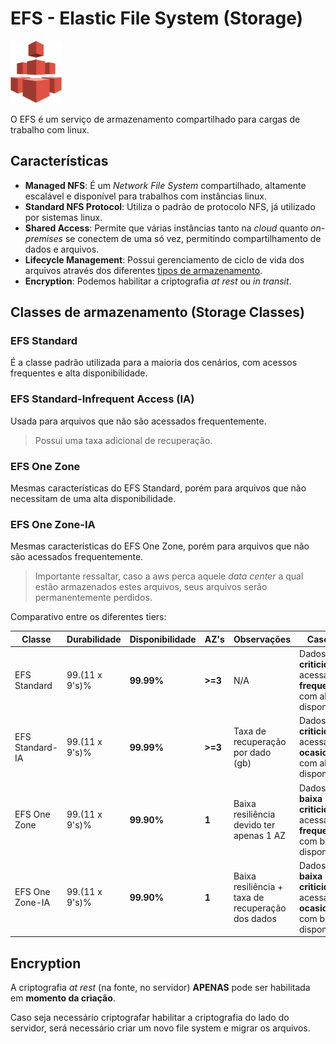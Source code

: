 # EFS - Elastic File System (Storage)

<img height=100px; alt="s3" src="../../../../images/efs.png" />

O EFS é um serviço de armazenamento compartilhado para cargas de trabalho com linux.

## Características

- **Managed NFS**: É um *Network File System* compartilhado, altamente escalável e disponível para trabalhos com instâncias linux.
- **Standard NFS Protocol**: Utiliza o padrão de protocolo NFS, já utilizado por sistemas linux.
- **Shared Access**: Permite que várias instâncias tanto na *cloud* quanto *on-premises* se conectem de uma só vez, permitindo compartilhamento de dados e arquivos.
- **Lifecycle Management**: Possui gerenciamento de ciclo de vida dos arquivos através dos diferentes [tipos de armazenamento](#classes-de-armazenamento-storage-classes).
- **Encryption**: Podemos habilitar a criptografia *at rest* ou *in transit*.

## Classes de armazenamento (Storage Classes)

### EFS Standard

É a classe padrão utilizada para a maioria dos cenários, com acessos frequentes e alta disponibilidade.

### EFS Standard-Infrequent Access (IA)

Usada para arquivos que não são acessados frequentemente.

> Possui uma taxa adicional de recuperação.

### EFS One Zone

Mesmas características do EFS Standard, porém para arquivos que não necessitam de uma alta disponibilidade.

### EFS One Zone-IA

Mesmas características do EFS One Zone, porém para arquivos que não são acessados frequentemente.

> Importante ressaltar, caso a aws perca aquele *data center* a qual estão armazenados estes arquivos, seus arquivos serão permanentemente perdidos.

Comparativo entre os diferentes tiers:

| Classe           | Durabilidade   | Disponibilidade     | AZ's     | Observações                                       | Caso de uso                                                                            |
| ---------------- | -------------- | ------------------- | -------- | ------------------------------------------------- | -------------------------------------------------------------------------------------- |
| EFS Standard     | 99.(11 x 9's)% | **99.99%**          | **>=3**  | N/A                                               | Dados com **alta criticidade** acessados **frequentemente** com alta disponibilidade   | 
| EFS Standard-IA  | 99.(11 x 9's)% | **99.99%**          | **>=3**  | Taxa de recuperação por dado (gb)                 | Dados com **alta criticidade** acessados **ocasionalmente** com alta disponibilidade   |
| EFS One Zone     | 99.(11 x 9's)% | **99.90%**          | **1**    | Baixa resiliência devido ter apenas 1 AZ          | Dados com **baixa criticidade** acessados **frequentemente** com baixa disponibilidade |
| EFS One Zone-IA  | 99.(11 x 9's)% | **99.90%**          | **1**    | Baixa resiliência + taxa de recuperação dos dados | Dados com **baixa criticidade** acessados **ocasionalmente** com baixa disponibilidade |

## Encryption

A criptografia *at rest* (na fonte, no servidor) **APENAS** pode ser habilitada em **momento da criação**.

Caso seja necessário criptografar habilitar a criptografia do lado do servidor, será necessário criar um novo file system e migrar os arquivos.
